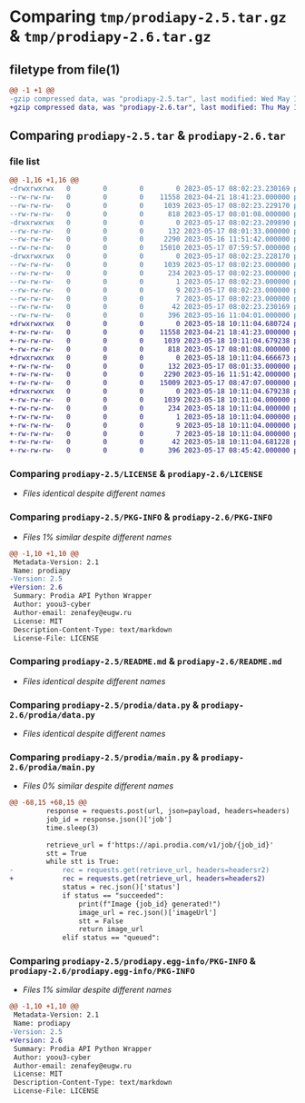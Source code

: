 # Comparing `tmp/prodiapy-2.5.tar.gz` & `tmp/prodiapy-2.6.tar.gz`

## filetype from file(1)

```diff
@@ -1 +1 @@
-gzip compressed data, was "prodiapy-2.5.tar", last modified: Wed May 17 08:02:23 2023, max compression
+gzip compressed data, was "prodiapy-2.6.tar", last modified: Thu May 18 10:11:04 2023, max compression
```

## Comparing `prodiapy-2.5.tar` & `prodiapy-2.6.tar`

### file list

```diff
@@ -1,16 +1,16 @@
-drwxrwxrwx   0        0        0        0 2023-05-17 08:02:23.230169 prodiapy-2.5/
--rw-rw-rw-   0        0        0    11558 2023-04-21 18:41:23.000000 prodiapy-2.5/LICENSE
--rw-rw-rw-   0        0        0     1039 2023-05-17 08:02:23.229170 prodiapy-2.5/PKG-INFO
--rw-rw-rw-   0        0        0      818 2023-05-17 08:01:08.000000 prodiapy-2.5/README.md
-drwxrwxrwx   0        0        0        0 2023-05-17 08:02:23.209890 prodiapy-2.5/prodia/
--rw-rw-rw-   0        0        0      132 2023-05-17 08:01:33.000000 prodiapy-2.5/prodia/__init__.py
--rw-rw-rw-   0        0        0     2290 2023-05-16 11:51:42.000000 prodiapy-2.5/prodia/data.py
--rw-rw-rw-   0        0        0    15010 2023-05-17 07:59:57.000000 prodiapy-2.5/prodia/main.py
-drwxrwxrwx   0        0        0        0 2023-05-17 08:02:23.228170 prodiapy-2.5/prodiapy.egg-info/
--rw-rw-rw-   0        0        0     1039 2023-05-17 08:02:23.000000 prodiapy-2.5/prodiapy.egg-info/PKG-INFO
--rw-rw-rw-   0        0        0      234 2023-05-17 08:02:23.000000 prodiapy-2.5/prodiapy.egg-info/SOURCES.txt
--rw-rw-rw-   0        0        0        1 2023-05-17 08:02:23.000000 prodiapy-2.5/prodiapy.egg-info/dependency_links.txt
--rw-rw-rw-   0        0        0        9 2023-05-17 08:02:23.000000 prodiapy-2.5/prodiapy.egg-info/requires.txt
--rw-rw-rw-   0        0        0        7 2023-05-17 08:02:23.000000 prodiapy-2.5/prodiapy.egg-info/top_level.txt
--rw-rw-rw-   0        0        0       42 2023-05-17 08:02:23.230169 prodiapy-2.5/setup.cfg
--rw-rw-rw-   0        0        0      396 2023-05-16 11:04:01.000000 prodiapy-2.5/setup.py
+drwxrwxrwx   0        0        0        0 2023-05-18 10:11:04.680724 prodiapy-2.6/
+-rw-rw-rw-   0        0        0    11558 2023-04-21 18:41:23.000000 prodiapy-2.6/LICENSE
+-rw-rw-rw-   0        0        0     1039 2023-05-18 10:11:04.679238 prodiapy-2.6/PKG-INFO
+-rw-rw-rw-   0        0        0      818 2023-05-17 08:01:08.000000 prodiapy-2.6/README.md
+drwxrwxrwx   0        0        0        0 2023-05-18 10:11:04.666673 prodiapy-2.6/prodia/
+-rw-rw-rw-   0        0        0      132 2023-05-17 08:01:33.000000 prodiapy-2.6/prodia/__init__.py
+-rw-rw-rw-   0        0        0     2290 2023-05-16 11:51:42.000000 prodiapy-2.6/prodia/data.py
+-rw-rw-rw-   0        0        0    15009 2023-05-17 08:47:07.000000 prodiapy-2.6/prodia/main.py
+drwxrwxrwx   0        0        0        0 2023-05-18 10:11:04.679238 prodiapy-2.6/prodiapy.egg-info/
+-rw-rw-rw-   0        0        0     1039 2023-05-18 10:11:04.000000 prodiapy-2.6/prodiapy.egg-info/PKG-INFO
+-rw-rw-rw-   0        0        0      234 2023-05-18 10:11:04.000000 prodiapy-2.6/prodiapy.egg-info/SOURCES.txt
+-rw-rw-rw-   0        0        0        1 2023-05-18 10:11:04.000000 prodiapy-2.6/prodiapy.egg-info/dependency_links.txt
+-rw-rw-rw-   0        0        0        9 2023-05-18 10:11:04.000000 prodiapy-2.6/prodiapy.egg-info/requires.txt
+-rw-rw-rw-   0        0        0        7 2023-05-18 10:11:04.000000 prodiapy-2.6/prodiapy.egg-info/top_level.txt
+-rw-rw-rw-   0        0        0       42 2023-05-18 10:11:04.681228 prodiapy-2.6/setup.cfg
+-rw-rw-rw-   0        0        0      396 2023-05-17 08:45:42.000000 prodiapy-2.6/setup.py
```

### Comparing `prodiapy-2.5/LICENSE` & `prodiapy-2.6/LICENSE`

 * *Files identical despite different names*

### Comparing `prodiapy-2.5/PKG-INFO` & `prodiapy-2.6/PKG-INFO`

 * *Files 1% similar despite different names*

```diff
@@ -1,10 +1,10 @@
 Metadata-Version: 2.1
 Name: prodiapy
-Version: 2.5
+Version: 2.6
 Summary: Prodia API Python Wrapper
 Author: yoou3-cyber
 Author-email: zenafey@eugw.ru
 License: MIT
 Description-Content-Type: text/markdown
 License-File: LICENSE
```

### Comparing `prodiapy-2.5/README.md` & `prodiapy-2.6/README.md`

 * *Files identical despite different names*

### Comparing `prodiapy-2.5/prodia/data.py` & `prodiapy-2.6/prodia/data.py`

 * *Files identical despite different names*

### Comparing `prodiapy-2.5/prodia/main.py` & `prodiapy-2.6/prodia/main.py`

 * *Files 0% similar despite different names*

```diff
@@ -68,15 +68,15 @@
         response = requests.post(url, json=payload, headers=headers)
         job_id = response.json()['job']
         time.sleep(3)
 
         retrieve_url = f'https://api.prodia.com/v1/job/{job_id}'
         stt = True
         while stt is True:
-            rec = requests.get(retrieve_url, headers=headersr2)
+            rec = requests.get(retrieve_url, headers=headers2)
             status = rec.json()['status']
             if status == "succeeded":
                 print(f"Image {job_id} generated!")
                 image_url = rec.json()['imageUrl']
                 stt = False
                 return image_url
             elif status == "queued":
```

### Comparing `prodiapy-2.5/prodiapy.egg-info/PKG-INFO` & `prodiapy-2.6/prodiapy.egg-info/PKG-INFO`

 * *Files 1% similar despite different names*

```diff
@@ -1,10 +1,10 @@
 Metadata-Version: 2.1
 Name: prodiapy
-Version: 2.5
+Version: 2.6
 Summary: Prodia API Python Wrapper
 Author: yoou3-cyber
 Author-email: zenafey@eugw.ru
 License: MIT
 Description-Content-Type: text/markdown
 License-File: LICENSE
```

